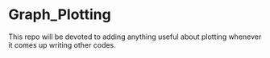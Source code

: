 # Graph_Plotting
This repo will be devoted to adding anything useful about plotting whenever it comes up writing other codes.
